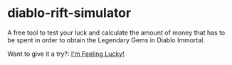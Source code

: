 # diablo-rift-simulator

A free tool to test your luck and calculate the amount of money that has to be spent in order to obtain the Legendary Gems in Diablo Immortal.

Want to give it a try?: [I'm Feeling Lucky!](https://dimi777.github.io/diablo-rift-simulator/)
